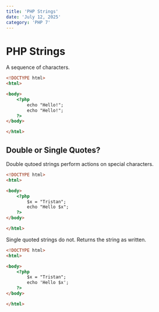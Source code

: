 ```yaml
---
title: 'PHP Strings'
date: 'July 12, 2025'
category: 'PHP 7'
---
```


# PHP Strings

A sequence of characters.

```html
<!DOCTYPE html>
<html>

<body>
    <?php
        echo "Hello!";
        echo "Hello!";
    ?>
</body>

</html>
```

## Double or Single Quotes?

Double qutoed strings perform actions on special characters.

```html
<!DOCTYPE html>
<html>

<body>
    <?php
        $x = "Tristan";
        echo "Hello $x";
    ?>
</body>

</html>
```

Single quoted strings do not. Returns the string as written.

```html
<!DOCTYPE html>
<html>

<body>
    <?php
        $x = "Tristan";
        echo 'Hello $x';
    ?>
</body>

</html>
```